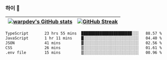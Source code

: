 
### 하이 👋
[![warpdev's GitHub stats](https://github-readme-stats.vercel.app/api?username=warpdev&show_icons=true&theme=vue-dark)](#) |[![GitHub Streak](https://github-readme-streak-stats.herokuapp.com/?user=warpdev&theme=dark)](#)
--- | --- |
<!--START_SECTION:waka-->

```txt
TypeScript       23 hrs 55 mins  ██████████████████████░░░   88.57 %
JavaScript       1 hr 11 mins    █░░░░░░░░░░░░░░░░░░░░░░░░   04.40 %
JSON             41 mins         ▓░░░░░░░░░░░░░░░░░░░░░░░░   02.56 %
CSS              26 mins         ▒░░░░░░░░░░░░░░░░░░░░░░░░   01.61 %
.env file        15 mins         ▒░░░░░░░░░░░░░░░░░░░░░░░░   00.96 %
```

<!--END_SECTION:waka-->

<!--
**warpdev/warpdev** is a ✨ _special_ ✨ repository because its `README.md` (this file) appears on your GitHub profile.

Here are some ideas to get you started:

- 🔭 I’m currently working on ...
- 🌱 I’m currently learning ...
- 👯 I’m looking to collaborate on ...
- 🤔 I’m looking for help with ...
- 💬 Ask me about ...
- 📫 How to reach me: ...
- 😄 Pronouns: ...
- ⚡ Fun fact: ...
-->
